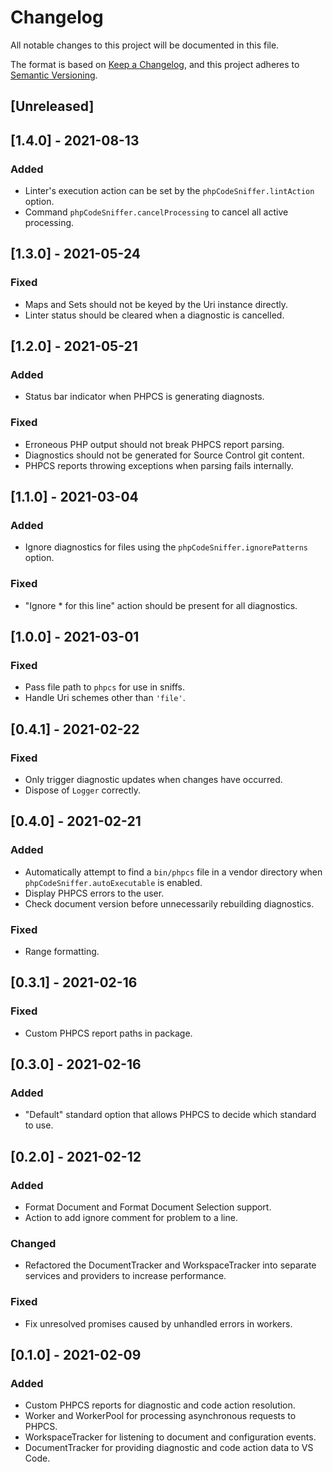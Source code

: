 # Changelog
All notable changes to this project will be documented in this file.

The format is based on [Keep a Changelog](https://keepachangelog.com/en/1.0.0/),
and this project adheres to [Semantic Versioning](https://semver.org/spec/v2.0.0.html).

## [Unreleased]

## [1.4.0] - 2021-08-13
### Added
- Linter's execution action can be set by the `phpCodeSniffer.lintAction` option.
- Command `phpCodeSniffer.cancelProcessing` to cancel all active processing.

## [1.3.0] - 2021-05-24
### Fixed
- Maps and Sets should not be keyed by the Uri instance directly.
- Linter status should be cleared when a diagnostic is cancelled.

## [1.2.0] - 2021-05-21
### Added
- Status bar indicator when PHPCS is generating diagnosts.

### Fixed
- Erroneous PHP output should not break PHPCS report parsing.
- Diagnostics should not be generated for Source Control git content.
- PHPCS reports throwing exceptions when parsing fails internally.

## [1.1.0] - 2021-03-04
### Added
- Ignore diagnostics for files using the `phpCodeSniffer.ignorePatterns` option.

### Fixed
- "Ignore * for this line" action should be present for all diagnostics.

## [1.0.0] - 2021-03-01
### Fixed
- Pass file path to `phpcs` for use in sniffs.
- Handle Uri schemes other than `'file'`.

## [0.4.1] - 2021-02-22
### Fixed
- Only trigger diagnostic updates when changes have occurred.
- Dispose of `Logger` correctly.

## [0.4.0] - 2021-02-21
### Added
- Automatically attempt to find a `bin/phpcs` file in a vendor directory when `phpCodeSniffer.autoExecutable` is enabled.
- Display PHPCS errors to the user.
- Check document version before unnecessarily rebuilding diagnostics.

### Fixed
- Range formatting.

## [0.3.1] - 2021-02-16
### Fixed
- Custom PHPCS report paths in package.

## [0.3.0] - 2021-02-16
### Added
- "Default" standard option that allows PHPCS to decide which standard to use.

## [0.2.0] - 2021-02-12
### Added
- Format Document and Format Document Selection support.
- Action to add ignore comment for problem to a line.

### Changed
- Refactored the DocumentTracker and WorkspaceTracker into separate services and providers to increase performance.

### Fixed
- Fix unresolved promises caused by unhandled errors in workers.

## [0.1.0] - 2021-02-09
### Added
- Custom PHPCS reports for diagnostic and code action resolution.
- Worker and WorkerPool for processing asynchronous requests to PHPCS.
- WorkspaceTracker for listening to document and configuration events.
- DocumentTracker for providing diagnostic and code action data to VS Code.

